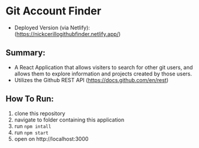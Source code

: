 # Git Account Finder

- Deployed Version (via Netlify): (https://nickcerillogithubfinder.netlify.app/)

## Summary:

- A React Application that allows visiters to search for other git users, and allows them to explore information and projects created by those users.
- Utilizes the Github REST API (https://docs.github.com/en/rest)

## How To Run:

1. clone this repository
2. navigate to folder containing this application
3. run `npm intall`
4. run `npm start`
5. open on http://localhost:3000
